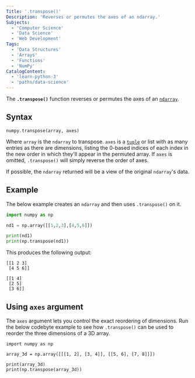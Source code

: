 ```yaml
---
Title: '.transpose()'
Description: 'Reverses or permutes the axes of an ndarray.'
Subjects:
  - 'Computer Science'
  - 'Data Science'
  - 'Web Development'
Tags:
  - 'Data Structures'
  - 'Arrays'
  - 'Functions'
  - 'NumPy'
CatalogContent:
  - 'learn-python-3'
  - 'paths/data-science'
---
```


The **`.transpose()`** function reverses or permutes the axes of an [`ndarray`](https://www.codecademy.com/resources/docs/numpy/ndarray).

## Syntax

```pseudo
numpy.transpose(array, axes)
```

Where `array` is the `ndarray` to transpose. `axes` is a [`tuple`](https://www.codecademy.com/resources/docs/python/tuples) or list with as many entries as there are dimensions, listing the 0-based indices of each index in the new order in which they'll appear in the permuted array. If `axes` is omitted, `.transpose()` will simply reverse the order of axes.

If possible, the `ndarray` returned will be a view of the original `ndarray`'s data.

## Example

The below example creates an `ndarray` and then uses `.transpose()` on it.

```py
import numpy as np

nd1 = np.array([[1,2,3],[4,5,6]])

print(nd1)
print(np.transpose(nd1))
```

This produces the following output:

```shell
[[1 2 3]
 [4 5 6]]

[[1 4]
 [2 5]
 [3 6]]
```

## Using `axes` argument

The `axes` argument lets you control the exact reordering of dimensions. Run the below codebyte example to see how `.transpose()` can be used to reorder the three dimensions of a 3D array.

```codebyte/python
import numpy as np

array_3d = np.array([[[1, 2], [3, 4]], [[5, 6], [7, 8]]])

print(array_3d)
print(np.transpose(array_3d))
```
